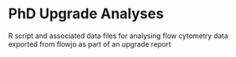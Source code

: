 # PhD Upgrade Analyses
R script and associated data files for analysing flow cytometry data exported from flowjo as part of an upgrade report
